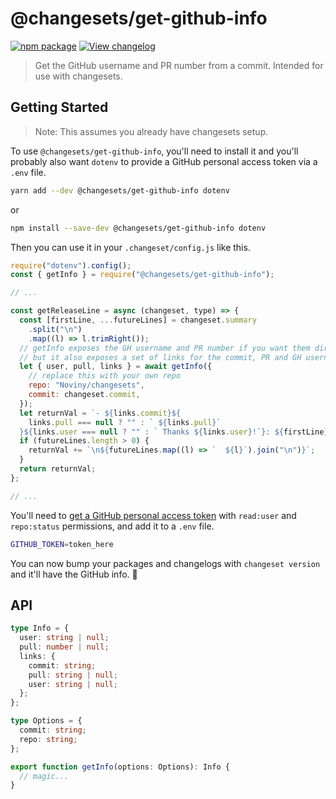 # @changesets/get-github-info

[![npm package](https://img.shields.io/npm/v/@changesets/get-github-info.svg)](https://npmjs.com/package/@changesets/get-github-info)
[![View changelog](https://img.shields.io/badge/Explore%20Changelog-brightgreen)](./CHANGELOG.md)

> Get the GitHub username and PR number from a commit. Intended for use with changesets.

## Getting Started

> Note: This assumes you already have changesets setup.

To use `@changesets/get-github-info`, you'll need to install it and you'll probably also want `dotenv` to provide a GitHub personal access token via a `.env` file.

```bash
yarn add --dev @changesets/get-github-info dotenv
```

or

```bash
npm install --save-dev @changesets/get-github-info dotenv
```

Then you can use it in your `.changeset/config.js` like this.

```jsx
require("dotenv").config();
const { getInfo } = require("@changesets/get-github-info");

// ...

const getReleaseLine = async (changeset, type) => {
  const [firstLine, ...futureLines] = changeset.summary
    .split("\n")
    .map((l) => l.trimRight());
  // getInfo exposes the GH username and PR number if you want them directly
  // but it also exposes a set of links for the commit, PR and GH username
  let { user, pull, links } = await getInfo({
    // replace this with your own repo
    repo: "Noviny/changesets",
    commit: changeset.commit,
  });
  let returnVal = `- ${links.commit}${
    links.pull === null ? "" : ` ${links.pull}`
  }${links.user === null ? "" : ` Thanks ${links.user}!`}: ${firstLine}`;
  if (futureLines.length > 0) {
    returnVal += `\n${futureLines.map((l) => `  ${l}`).join("\n")}`;
  }
  return returnVal;
};

// ...
```

You'll need to [get a GitHub personal access token](https://github.com/settings/tokens/new) with `read:user` and `repo:status` permissions, and add it to a `.env` file.

```bash
GITHUB_TOKEN=token_here
```

You can now bump your packages and changelogs with `changeset version` and it'll have the GitHub info. 🎉

## API

```ts
type Info = {
  user: string | null;
  pull: number | null;
  links: {
    commit: string;
    pull: string | null;
    user: string | null;
  };
};

type Options = {
  commit: string;
  repo: string;
};

export function getInfo(options: Options): Info {
  // magic...
}
```
